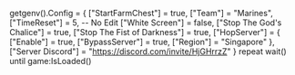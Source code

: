 getgenv().Config = {
    ["StartFarmChest"] = true,
    ["Team"] = "Marines",
    ["TimeReset"] = 5, -- No Edit
    ["White Screen"] = false,
    ["Stop The God's Chalice"] = true,
    ["Stop The Fist of Darkness"] = true,
    ["HopServer"] = {
        ["Enable"] = true,
        ["BypassServer"] = true,
        ["Region"] = "Singapore"
    },
    ["Server Discord"] = "https://discord.com/invite/HjGHrrzZ"
}
repeat wait() until game:IsLoaded()
